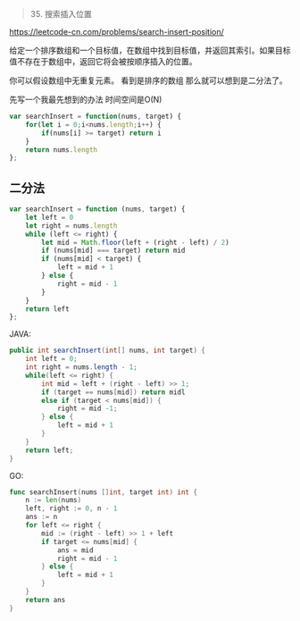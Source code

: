 > 35. 搜索插入位置

https://leetcode-cn.com/problems/search-insert-position/

给定一个排序数组和一个目标值，在数组中找到目标值，并返回其索引。如果目标值不存在于数组中，返回它将会被按顺序插入的位置。

你可以假设数组中无重复元素。
看到是排序的数组 那么就可以想到是二分法了。


先写一个我最先想到的办法 时间空间是O(N)

```js
var searchInsert = function(nums, target) {
    for(let i = 0;i<nums.length;i++) {
        if(nums[i] >= target) return i
    }
    return nums.length
};
```

## 二分法
```js
var searchInsert = function (nums, target) {
    let left = 0
    let right = nums.length
    while (left <= right) {
        let mid = Math.floor(left + (right - left) / 2)
        if (nums[mid] === target) return mid
        if (nums[mid] < target) {
            left = mid + 1
        } else {
            right = mid - 1
        }
    }
    return left
};
```

JAVA:
```java
public int searchInsert(int[] nums, int target) {
    int left = 0;
    int right = nums.length - 1;
    while(left <= right) {
        int mid = left + (right - left) >> 1;
        if (target == nums[mid]) return midl
        else if (target < nums[mid]) {
            right = mid -1;
        } else {
            left = mid + 1
        }
    }
    return left;
}
```

GO:
```go
func searchInsert(nums []int, target int) int {
    n := len(nums)
    left, right := 0, n - 1
    ans := n
    for left <= right {
        mid := (right - left) >> 1 + left
        if target <= nums[mid] {
            ans = mid
            right = mid - 1
        } else {
            left = mid + 1
        }
    }
    return ans
}
```